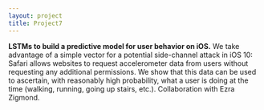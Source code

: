 ```yaml
---
layout: project
title: Project7
---
```

**LSTMs to build a predictive model for user behavior on iOS.**
	We take advantage of a simple vector for a potential side-channel attack in iOS 10: Safari allows websites to request accelerometer data from users without requesting any additional permissions. We show that this data can be used to ascertain, with reasonably high probability, what a user is doing at the time (walking, running, going up stairs, etc.). Collaboration with Ezra Zigmond.